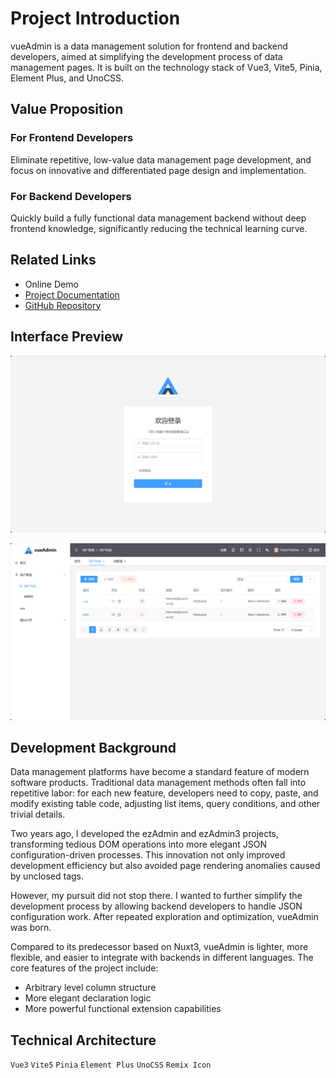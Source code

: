 <!--
 * @Author: nmtuan nmtuan@qq.com
 * @Date: 2024-12-30 14:55:04
 * @LastEditors: nmtuan nmtuan@qq.com
 * @LastEditTime: 2024-12-30 14:59:56
 * @FilePath: \vueAdminDoc\en\intro.md
 * @Description: 
 * 
 * Copyright (c) 2024 by nmtuan@qq.com, All Rights Reserved. 
-->
# Project Introduction

vueAdmin is a data management solution for frontend and backend developers, aimed at simplifying the development process of data management pages. It is built on the technology stack of Vue3, Vite5, Pinia, Element Plus, and UnoCSS.

## Value Proposition

### For Frontend Developers

Eliminate repetitive, low-value data management page development, and focus on innovative and differentiated page design and implementation.

### For Backend Developers

Quickly build a fully functional data management backend without deep frontend knowledge, significantly reducing the technical learning curve.

## Related Links

* Online Demo
* [Project Documentation](https://vueAdmin.muyi.dev)
* [GitHub Repository]([NMTuan/vueAdmin](https://github.com/nmtuan/vueAdmin))

## Interface Preview

![image-20241224142458986](./intro.assets/image-20241224142458986.png)

![image-20241224142726577](./intro.assets/image-20241224142726577.png)

## Development Background

Data management platforms have become a standard feature of modern software products. Traditional data management methods often fall into repetitive labor: for each new feature, developers need to copy, paste, and modify existing table code, adjusting list items, query conditions, and other trivial details.

Two years ago, I developed the ezAdmin and ezAdmin3 projects, transforming tedious DOM operations into more elegant JSON configuration-driven processes. This innovation not only improved development efficiency but also avoided page rendering anomalies caused by unclosed tags.

However, my pursuit did not stop there. I wanted to further simplify the development process by allowing backend developers to handle JSON configuration work. After repeated exploration and optimization, vueAdmin was born.

Compared to its predecessor based on Nuxt3, vueAdmin is lighter, more flexible, and easier to integrate with backends in different languages. The core features of the project include:

* Arbitrary level column structure
* More elegant declaration logic
* More powerful functional extension capabilities

## Technical Architecture

`Vue3` `Vite5` `Pinia` `Element Plus` `UnoCSS` `Remix Icon`